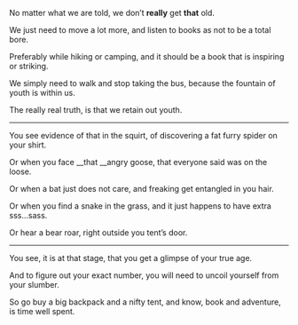 No matter what we are told,
we don’t __really__ get __that__ old.

We just need to move a lot more,
and listen to books as not to be a total bore.

Preferably while hiking or camping,
and it should be a book that is inspiring or striking.

We simply need to walk and stop taking the bus,
because the fountain of youth is within us.

The really real truth,
is that we retain out youth.

---

You see evidence of that in the squirt,
of discovering a fat furry spider on your shirt.

Or when you face __that __angry goose,
that everyone said was on the loose.

Or when a bat just does not care,
and freaking get entangled in you hair.

Or when you find a snake in the grass,
and it just happens to have extra sss...sass.

Or hear a bear roar,
right outside you tent’s door.

---

You see, it is at that stage,
that you get a glimpse of your true age.

And to figure out your exact number,
you will need to uncoil yourself from your slumber.

So go buy a big backpack and a nifty tent,
and know, book and adventure, is time well spent.
